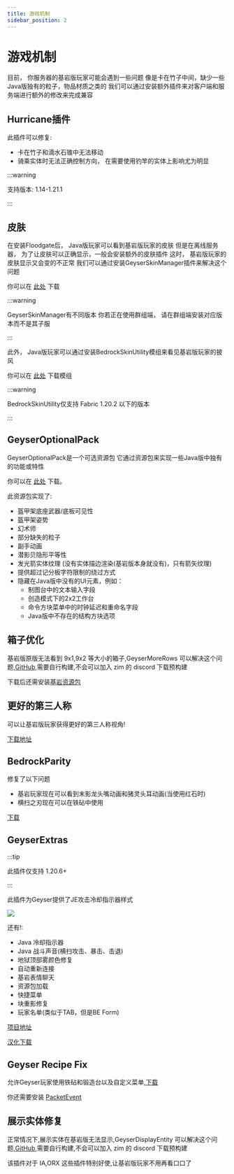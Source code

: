 ```yaml
---
title: 游戏机制
sidebar_position: 2
---
```


# 游戏机制

目前， 你服务器的基岩版玩家可能会遇到一些问题
像是卡在竹子中间，缺少一些Java版独有的粒子，物品材质之类的
我们可以通过安装额外插件来对客户端和服务端进行额外的修改来完成兼容

## Hurricane插件

此插件可以修复:

- 卡在竹子和滴水石锥中无法移动
- 骑乘实体时无法正确控制方向， 在需要使用钓竿的实体上影响尤为明显

:::warning

支持版本: 1.14-1.21.1

:::

## 皮肤

在安装Floodgate后， Java版玩家可以看到基岩版玩家的皮肤
但是在离线服务器， 为了让皮肤可以正确显示，一般会安装额外的皮肤插件
这时， 基岩版玩家的皮肤显示又会变的不正常
我们可以通过安装GeyserSkinManager插件来解决这个问题

你可以在 [此处](https://github.com/Camotoy/GeyserSkinManager/releases) 下载

:::warning

GeyserSkinManager有不同版本
你若正在使用群组端， 请在群组端安装对应版本而不是其子服

:::

此外， Java版玩家可以通过安装BedrockSkinUtility模组来看见基岩版玩家的披风

你可以在 [此处](https://github.com/Camotoy/BedrockSkinUtility) 下载模组

:::warning

BedrockSkinUtility仅支持 Fabric 1.20.2 以下的版本

:::

## GeyserOptionalPack

GeyserOptionalPack是一个可选资源包
它通过资源包来实现一些Java版中独有的功能或特性

你可以在 [此处](https://download.geysermc.org/v2/projects/geyseroptionalpack/versions/latest/builds/latest/downloads/geyseroptionalpack)
下载。

此资源包实现了:

- 盔甲架底座武器/底板可见性
- 盔甲架姿势
- 幻术师
- 部分缺失的粒子
- 副手动画
- 潜影贝隐形平等性
- 发光箭实体纹理 (没有实体描边渲染(基岩版本身就没有)，只有箭矢纹理)
- 提供超过记分板字符限制的绕过方式
- 隐藏在Java版中没有的UI元素，例如：
    - 制图台中的文本输入字段
    - 创造模式下的2x2工作台
    - 命令方块菜单中的时钟延迟和重命名字段
    - Java版中不存在的结构方块选项

## 箱子优化

基岩版原版无法看到 9x1,9x2 等大小的箱子,GeyserMoreRows
可以解决这个问题,[GitHub](https://github.com/GeyserExtensionists/GeyserMoreRows),需要自行构建,不会可以加入 zim 的
discord 下载预构建

下载后还需安装[基岩资源包](https://raw.githubusercontent.com/GeyserExtensionists/GeyserMoreRows/refs/heads/main/MorerowsPack.mcpack)

## 更好的第三人称

可以让基岩版玩家获得更好的第三人称视角!

[下载地址](https://github.com/lilingfengdev/GeyserBetterBedrockThirdPerson/releases/tag/latest)

## BedrockParity

修复了以下问题

- 基岩玩家现在可以看到末影龙头嘴动画和猪灵头耳动画(当使用红石时)
- 横扫之刃现在可以在铁砧中使用

[下载](https://github.com/tbyt/BedrockParity/releases/tag/release)

## GeyserExtras

:::tip

此插件仅支持 1.20.6+

:::

此插件为Geyser提供了JE攻击冷却指示器样式

![](_image/GeyserExtras.gif)

还有!:

- Java 冷却指示器
- Java 战斗声音(横扫攻击、暴击、击退)
- 地狱顶部雾颜色修复
- 自动重新连接
- 基岩表情聊天
- 资源包加载
- 快捷菜单
- 块重影修复
- 玩家名单(类似于TAB，但是BE Form)

[项目地址](https://github.com/GeyserExtras/GeyserExtras)

[汉化下载](https://hangar.papermc.io/Guardian1l/GeyserExtras_CNN)

## Geyser Recipe Fix

允许Geyser玩家使用铁砧和锻造台以及自定义菜单,[下载](https://modrinth.com/plugin/geyser-recipe-fix)

你还需要安装 [PacketEvent](https://modrinth.com/plugin/packetevents)

## 展示实体修复

正常情况下,展示实体在基岩版无法显示,GeyserDisplayEntity
可以解决这个问题,[GitHub](https://github.com/GeyserExtensionists/GeyserDisplayEntity),需要自行构建,不会可以加入 zim 的
discord 下载预构建

该插件对于 IA,ORX 这些插件特别好使,让基岩版玩家不用再看口口了